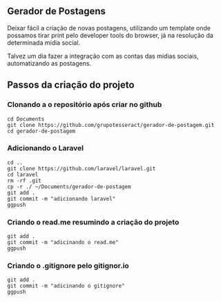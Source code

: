 ## Gerador de Postagens

Deixar fácil a criação de novas postagens, utilizando um template onde possamos tirar print pelo developer tools do browser, já na resolução da determinada mídia social.

Talvez um dia fazer a integração com as contas das mídias sociais, automatizando as postagens.

## Passos da criação do projeto

### Clonando a o repositório após criar no github
```
cd Documents
git clone https://github.com/grupotesseract/gerador-de-postagem.git
cd gerador-de-postagem
```

### Adicionando o Laravel
```
cd ..
git clone https://github.com/laravel/laravel.git
cd laravel
rm -rf .git
cp -r ./ ~/Documents/gerador-de-postagem
git add .
git commit -m "adicionando laravel"
ggpush
```

### Criando o read.me resumindo a criação do projeto
```
git add .
git commit -m "adicinando o read.me"
ggpush
```

### Criando o .gitignore pelo gitignor.io
```
git add .
git commit -m "adicinando o gitignore"
ggpush
```
